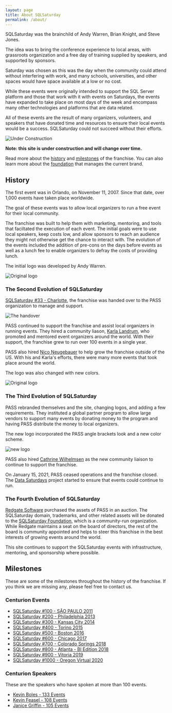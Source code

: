 ```yaml
---
layout: page
title: About SQLSaturday
permalink: /about/
---
```


SQLSaturday was the brainchild of Andy Warren, Brian Knight, and Steve Jones.

The idea was to bring the conference experience to local areas, with grassroots organization and a free day of training supplied by speakers, and supported by sponsors. 

Saturday was chosen as this was the day when the community could attend without interfering with work, and many schools, universities, and other spaces would have space available at a low or no cost.

While these events were originally intended to support the SQL Server platform and those that work with it with events on Saturdays, the events have expanded to take place on most days of the week and encompass many other technologies and platforms that are data related.

All of these events are the result of many organizers, volunteers, and speakers that have donated time and resources to ensure their local events would be a success. SQLSaturday could not succeed without their efforts.

![Under Construction](/assets/img/Page_Under_Construction.png)

**Note: this site is under construction and will change over time.**

Read more about the [history](#history) and [milestones](#milestone) of the franchise. You can also learn more about the [foundation](/sql-saturday-website/foundation) that manages the current brand.

## <a name="history"></a>History

The first event was in Orlando, on November 11, 2007. Since that date, over 1,000 events have taken place worldwide.

The goal of these events was to allow local organizers to run a free event for their local community.

The franchise was built to help them with marketing, mentoring, and tools that faciltated the execution of each event. The initial goals were to use local speakers, keep costs low, and allow sponsors to reach an audience they might not otherwise get the chance to interact with. The evolution of the events included the addition of pre-cons on the days before events as well as a lunch fee to enable organizers to defray the costs of providing lunch.

The initial logo was developed by Andy Warren.

![Original logo](/assets/img/logos/sqlsat85.png)

### The Second Evolution of SQLSaturday

[SQLSaturday #33 - Charlotte](/2010-3-6-SQLSat-0033.html), the franchise was handed over to the PASS organization to manage and support.

![The handover](/assets/img/about/sqlsathandover.jpg)

PASS continued to support the franchise and assist local organizers in running events. They hired a community liason, [Karla Landrum](https://twitter.com/karlakay22), who promoted and mentored event organizers around the world. With their support, the franchise grew to run over 100 events in a single year.

PASS also hired [Nico Neugebauer](http://twitter.com/NikoNeugebauer) to help grow the franchise outside of the US. With his and Karla's efforts, there were many more events that took place around the world.

The logo was also changed with new colors.

![Original logo](/assets/img/logos/sqlsat_logo2.png)

### The Third Evolution of SQLSaturday

PASS rebranded themselves and the site, changing logos, and adding a few requirements. They instituted a global partner program to allow large vendors to support many events by donating money to the program and having PASS distribute the money to local organizers.

The new logo incorporated the PASS angle brackets look and a new color scheme.

![new logo](/assets/img/logos/sqlsaturday_logo_old.png)

PASS also hired <A href="https://twitter.com/cathrinew">Cathrine Wilhelmsen</A> as the new community liaison to continue to support the franchise.

On January 15, 2021, PASS ceased operations and the franchise closed.  The <a href="https://datasaturdays.com/">Data Saturdays</a> project started to ensure that events could continue to run.

### The Fourth Evolution of SQLSaturday

<a href="https://www.red-gate.com/">Redgate Software</a> purchased the assets of PASS in an auction. The SQLSaturday domain, trademarks, and other related assets will be donated to the [SQLSaturday Foundation](/foundation), which is a community-run organization. While Redgate maintains a seat on the board of directors, the rest of the board is community appointed and helps to steer this franchise in the best interests of growing events around the world.

This site continues to support the SQLSaturday events with infrastructure, mentoring, and sponsorship where possible.

## <a name="milestone"></a>Milestones

These are some of the milestones throughout the history of the franchise. If you think we are missing any, please feel free to contact us.

### Centurion Events

- [SQLSaturday #100 - SÃO PAULO 2011](/2011-11-26-SQLSat-0100/)
- [SQLSaturday #200 - Philadelphia 2013](/2013-06-01-SQLSat-0200/)
- [SQLSaturday #300 - Kansas City 2014](/2014-09-13-SQLSat-0300/)
- [SQLSaturday #400 - Torino 2015](/2015-05-23-SQLSat-0400/)
- [SQLSaturday #500 - Boston 2016](/2016-03-19-SQLSat-0500/)
- [SQLSaturday #600 - Chicago 2017](/2017-03-11-SQLSat-0600/)
- [SQLSaturday #700 - Colorado Springs 2018](/2018-03-24-SQLSat-0700/)
- [SQLSaturday #800 - Atlanta - BI Edition 2018](/2018-09-22-SQLSat-0800/)
- [SQLSaturday #900 - Vitoria 2019](/2019-08-24-SQLSat-0900/)
- [SQLSaturday #1000 - Oregon Virtual 2020](/2020-10-24-SQLSat-1000/)

### Centurion Speakers

These are the speakers who have spoken at more than 100 events.

- [Kevin Boles - 133 Events](https://twitter.com/thesqlguru)
- [Kevin Feasel - 108 Events](https://twitter.com/feaselkl)
- [Janice Griffin - 105 Events](https://twitter.com/doboutanything)

